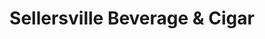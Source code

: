 ---
title: "Sellersville Beverage & Cigar"
url: /sellersville/sellersville-beverage-und-cigar/
shop: Spirituosen
---